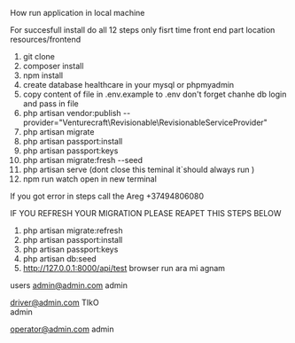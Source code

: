 How run application in local machine

For succesfull install do all 12 steps only fisrt time
front end part location resources/frontend


1. git clone 
2. composer install
3. npm install
4. create database healthcare in your mysql or phpmyadmin
5. copy content of file in .env.example to .env don't forget chanhe db login and pass in file 
6. php artisan vendor:publish --provider="Venturecraft\Revisionable\RevisionableServiceProvider"
7. php artisan migrate  
8. php artisan passport:install 
9. php artisan passport:keys 
10. php artisan migrate:fresh --seed
11. php artisan serve (dont close this teminal it`should always run )
12. npm run watch open in new terminal


If you got error in steps call the Areg +37494806080



IF YOU REFRESH YOUR MIGRATION PLEASE REAPET THIS STEPS BELOW
1. php artisan migrate:refresh
2. php artisan passport:install 
3. php artisan passport:keys 
4. php artisan db:seed
5. http://127.0.0.1:8000/api/test browser run ara mi agnam

users
admin@admin.com
admin

driver@admin.com   TIkO  
admin



operator@admin.com
admin